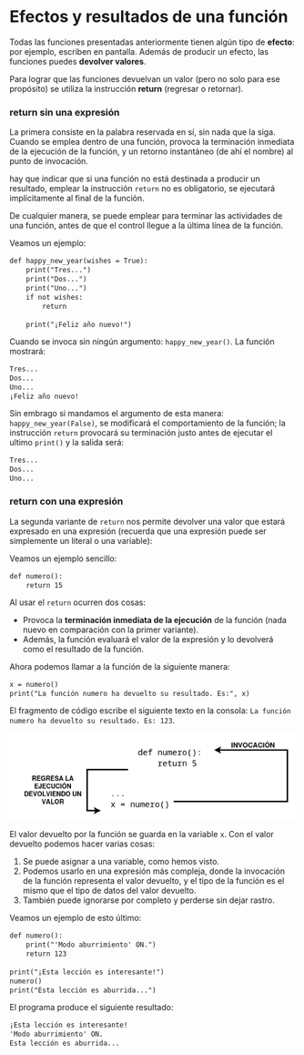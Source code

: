 # Efectos y resultados de una función

Todas las funciones presentadas anteriormente tienen algún tipo de **efecto**: por ejemplo, escriben en pantalla.
Además de producir un efecto, las funciones puedes **devolver valores**.

Para lograr que las funciones devuelvan un valor (pero no solo para ese propósito) se utiliza la instrucción **return** (regresar o retornar).

### return sin una expresión

La primera consiste en la palabra reservada en sí, sin nada que la siga. Cuando se emplea dentro de una función, provoca la terminación inmediata de la ejecución de la función, y un retorno instantáneo (de ahí el nombre) al punto de invocación.

hay que indicar que si una función no está destinada a producir un resultado, emplear la instrucción `return` no es obligatorio, se ejecutará implícitamente al final de la función.

De cualquier manera, se puede emplear para terminar las actividades de una función, antes de que el control llegue a la última línea de la función.

Veamos un ejemplo:
```
def happy_new_year(wishes = True):
    print("Tres...")
    print("Dos...")
    print("Uno...")
    if not wishes:
        return
   
    print("¡Feliz año nuevo!")
```

Cuando se invoca sin ningún argumento: `happy_new_year()`. La función mostrará:
```
Tres...
Dos...
Uno...
¡Feliz año nuevo!
```

Sin embrago si mandamos el argumento de esta manera: `happy_new_year(False)`, se modificará el comportamiento de la función; la instrucción `return` provocará su terminación justo antes de ejecutar el ultimo `print()` y la salida será:

```
Tres...
Dos...
Uno...
```

### return con una expresión

La segunda variante de `return` nos permite devolver una valor que estará expresado en una expresión (recuerda que una expresión puede ser simplemente un literal o una variable):

Veamos un ejemplo sencillo:

```
def numero():
    return 15
```

Al usar el `return` ocurren dos cosas:

* Provoca la **terminación inmediata de la ejecución** de la función (nada nuevo en comparación con la primer variante).
* Además, la función evaluará el valor de la expresión y lo devolverá como el resultado de la función.

Ahora podemos llamar a la función de la siguiente manera:

```
x = numero()
print("La función numero ha devuelto su resultado. Es:", x)
```

El fragmento de código escribe el siguiente texto en la consola: `La función numero ha devuelto su resultado. Es: 123`.

![funcion2](img/funcion2.png)

El valor devuelto por la función se guarda en la variable `x`. Con el valor devuelto podemos hacer varias cosas:

1. Se puede asignar a una variable, como hemos visto.
2. Podemos usarlo en una expresión más compleja, donde la invocación de la función representa el valor devuelto, y el tipo de la función es el mismo que el tipo de datos del valor devuelto.
3. También puede ignorarse por completo y perderse sin dejar rastro.

Veamos un ejemplo de esto último:

```
def numero():
    print("'Modo aburrimiento' ON.")
    return 123

print("¡Esta lección es interesante!")
numero()
print("Esta lección es aburrida...")
```

El programa produce el siguiente resultado:

```
¡Esta lección es interesante!
'Modo aburrimiento' ON.
Esta lección es aburrida...
```
